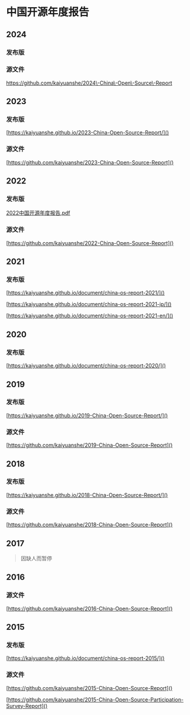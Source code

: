 # 中国开源年度报告

## 2024

### 发布版

### 源文件

https://github.com/kaiyuanshe/2024\-China\-Open\-Source\-Report

## 2023

### 发布版

[https://kaiyuanshe.github.io/2023-China-Open-Source-Report/]()

### 源文件

[https://github.com/kaiyuanshe/2023-China-Open-Source-Report]()

## 2022

### 发布版

[2022中国开源年度报告\.pdf](https://kaiyuanshe.feishu.cn/wiki/wikcnnJ8b90pOoDRFzXngfRslkd)

### 源文件

[https://github.com/kaiyuanshe/2022-China-Open-Source-Report]()

## 2021

### 发布版

[https://kaiyuanshe.github.io/document/china-os-report-2021/]()

[https://kaiyuanshe.github.io/document/china-os-report-2021-jp/]()

[https://kaiyuanshe.github.io/document/china-os-report-2021-en/]()

## 2020

### 发布版

[https://kaiyuanshe.github.io/document/china-os-report-2020/]()

## 2019

### 发布版

[https://kaiyuanshe.github.io/2019-China-Open-Source-Report/]()

### 源文件

[https://github.com/kaiyuanshe/2019-China-Open-Source-Report]()

## 2018

### 发布版

[https://kaiyuanshe.github.io/2018-China-Open-Source-Report/]()

### 源文件

[https://github.com/kaiyuanshe/2018-China-Open-Source-Report]()

## 2017

> 因缺人而暂停
> 
> 

## 2016

### 源文件

[https://github.com/kaiyuanshe/2016-China-Open-Source-Report]()

## 2015

### 发布版

[https://kaiyuanshe.github.io/document/china-os-report-2015/]()

### 源文件

[https://github.com/kaiyuanshe/2015-China-Open-Source-Report]()

[https://github.com/kaiyuanshe/2015-China-Open-Source-Participation-Survey-Report]()



